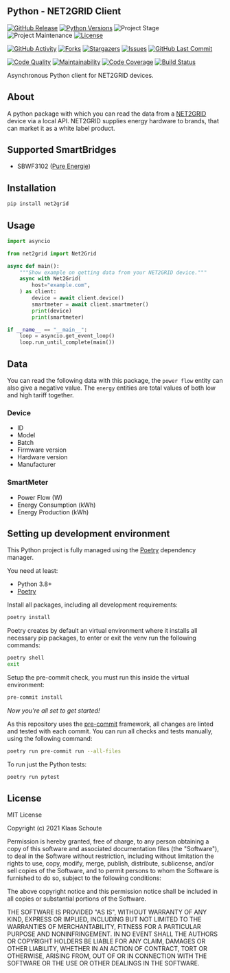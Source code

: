## Python - NET2GRID Client

<!-- PROJECT SHIELDS -->
[![GitHub Release][releases-shield]][releases]
[![Python Versions][python-versions-shield]][pypi]
![Project Stage][project-stage-shield]
![Project Maintenance][maintenance-shield]
[![License][license-shield]](LICENSE)

[![GitHub Activity][commits-shield]][commits-url]
[![Forks][forks-shield]][forks-url]
[![Stargazers][stars-shield]][stars-url]
[![Issues][issues-shield]][issues-url]
[![GitHub Last Commit][last-commit-shield]][commits-url]

[![Code Quality][code-quality-shield]][code-quality]
[![Maintainability][maintainability-shield]][maintainability-url]
[![Code Coverage][codecov-shield]][codecov-url]
[![Build Status][build-shield]][build-url]

Asynchronous Python client for NET2GRID devices.

## About

A python package with which you can read the data from a [NET2GRID][net2grid] device via a local API. NET2GRID supplies energy hardware to brands, that can market it as a white label product.

## Supported SmartBridges

- SBWF3102 ([Pure Energie][pure-energie])

## Installation

```bash
pip install net2grid
```

## Usage

```py
import asyncio

from net2grid import Net2Grid

async def main():
    """Show example on getting data from your NET2GRID device."""
    async with Net2Grid(
        host="example.com",
    ) as client:
        device = await client.device()
        smartmeter = await client.smartmeter()
        print(device)
        print(smartmeter)

if __name__ == "__main__":
    loop = asyncio.get_event_loop()
    loop.run_until_complete(main())
```

## Data

You can read the following data with this package, the `power flow` entity can also give a negative value. The `energy` entities are total values of both low and high tariff together.

### Device

- ID
- Model
- Batch
- Firmware version
- Hardware version
- Manufacturer

### SmartMeter

- Power Flow (W)
- Energy Consumption (kWh)
- Energy Production (kWh)

## Setting up development environment

This Python project is fully managed using the [Poetry][poetry] dependency
manager.

You need at least:

- Python 3.8+
- [Poetry][poetry-install]

Install all packages, including all development requirements:

```bash
poetry install
```

Poetry creates by default an virtual environment where it installs all
necessary pip packages, to enter or exit the venv run the following commands:

```bash
poetry shell
exit
```

Setup the pre-commit check, you must run this inside the virtual environment:

```bash
pre-commit install
```

*Now you're all set to get started!*

As this repository uses the [pre-commit][pre-commit] framework, all changes
are linted and tested with each commit. You can run all checks and tests
manually, using the following command:

```bash
poetry run pre-commit run --all-files
```

To run just the Python tests:

```bash
poetry run pytest
```

## License

MIT License

Copyright (c) 2021 Klaas Schoute

Permission is hereby granted, free of charge, to any person obtaining a copy
of this software and associated documentation files (the "Software"), to deal
in the Software without restriction, including without limitation the rights
to use, copy, modify, merge, publish, distribute, sublicense, and/or sell
copies of the Software, and to permit persons to whom the Software is
furnished to do so, subject to the following conditions:

The above copyright notice and this permission notice shall be included in all
copies or substantial portions of the Software.

THE SOFTWARE IS PROVIDED "AS IS", WITHOUT WARRANTY OF ANY KIND, EXPRESS OR
IMPLIED, INCLUDING BUT NOT LIMITED TO THE WARRANTIES OF MERCHANTABILITY,
FITNESS FOR A PARTICULAR PURPOSE AND NONINFRINGEMENT. IN NO EVENT SHALL THE
AUTHORS OR COPYRIGHT HOLDERS BE LIABLE FOR ANY CLAIM, DAMAGES OR OTHER
LIABILITY, WHETHER IN AN ACTION OF CONTRACT, TORT OR OTHERWISE, ARISING FROM,
OUT OF OR IN CONNECTION WITH THE SOFTWARE OR THE USE OR OTHER DEALINGS IN THE
SOFTWARE.

[pure-energie]: https://pure-energie.nl
[net2grid]: https://www.net2grid.com
[poetry-install]: https://python-poetry.org/docs/#installation
[poetry]: https://python-poetry.org
[pre-commit]: https://pre-commit.com

<!-- MARKDOWN LINKS & IMAGES -->
[build-shield]: https://github.com/klaasnicolaas/python-net2grid/actions/workflows/tests.yaml/badge.svg
[build-url]: https://github.com/klaasnicolaas/python-net2grid/actions/workflows/tests.yaml
[code-quality-shield]: https://img.shields.io/lgtm/grade/python/g/klaasnicolaas/python-net2grid.svg?logo=lgtm&logoWidth=18
[code-quality]: https://lgtm.com/projects/g/klaasnicolaas/python-net2grid/context:python
[commits-shield]: https://img.shields.io/github/commit-activity/y/klaasnicolaas/python-net2grid.svg
[commits-url]: https://github.com/klaasnicolaas/python-net2grid/commits/main
[codecov-shield]: https://codecov.io/gh/klaasnicolaas/python-net2grid/branch/main/graph/badge.svg?token=VQTR24YFQ9
[codecov-url]: https://codecov.io/gh/klaasnicolaas/python-net2grid
[forks-shield]: https://img.shields.io/github/forks/klaasnicolaas/python-net2grid.svg
[forks-url]: https://github.com/klaasnicolaas/python-net2grid/network/members
[issues-shield]: https://img.shields.io/github/issues/klaasnicolaas/python-net2grid.svg
[issues-url]: https://github.com/klaasnicolaas/python-net2grid/issues
[license-shield]: https://img.shields.io/github/license/klaasnicolaas/python-net2grid.svg
[last-commit-shield]: https://img.shields.io/github/last-commit/klaasnicolaas/python-net2grid.svg
[maintenance-shield]: https://img.shields.io/maintenance/yes/2021.svg
[maintainability-shield]: https://api.codeclimate.com/v1/badges/0b3297077cbc525a837e/maintainability
[maintainability-url]: https://codeclimate.com/github/klaasnicolaas/python-net2grid/maintainability
[project-stage-shield]: https://img.shields.io/badge/project%20stage-experimental-yellow.svg
[pypi]: https://pypi.org/project/net2grid/
[python-versions-shield]: https://img.shields.io/pypi/pyversions/net2grid
[releases-shield]: https://img.shields.io/github/release/klaasnicolaas/python-net2grid.svg
[releases]: https://github.com/klaasnicolaas/python-net2grid/releases
[stars-shield]: https://img.shields.io/github/stars/klaasnicolaas/python-net2grid.svg
[stars-url]: https://github.com/klaasnicolaas/python-net2grid/stargazers
